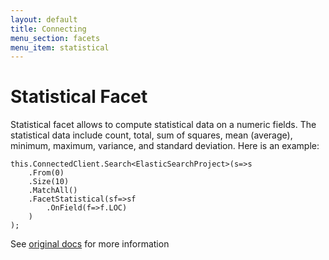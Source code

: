 ```yaml
---
layout: default
title: Connecting
menu_section: facets
menu_item: statistical
---
```


# Statistical Facet

Statistical facet allows to compute statistical data on a numeric fields. The statistical data include count, total, sum of squares, mean (average), minimum, maximum, variance, and standard deviation. Here is an example:


	this.ConnectedClient.Search<ElasticSearchProject>(s=>s
		.From(0)
		.Size(10)
		.MatchAll()
		.FacetStatistical(sf=>sf
			.OnField(f=>f.LOC)
		)
	);

See [original docs](http://www.elasticsearch.org/guide/reference/api/search/facets/statistical-facet.html) for more information

